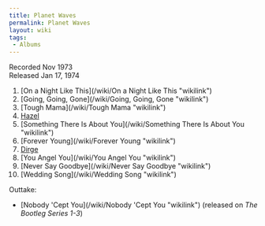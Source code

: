 ```yaml
---
title: Planet Waves
permalink: Planet Waves
layout: wiki
tags:
 - Albums
---
```


Recorded Nov 1973  
Released Jan 17, 1974

1.  [On a Night Like This](/wiki/On a Night Like This "wikilink")
2.  [Going, Going, Gone](/wiki/Going, Going, Gone "wikilink")
3.  [Tough Mama](/wiki/Tough Mama "wikilink")
4.  [Hazel](/wiki/Hazel "wikilink")
5.  [Something There Is About
    You](/wiki/Something There Is About You "wikilink")
6.  [Forever Young](/wiki/Forever Young "wikilink")
7.  [Dirge](/wiki/Dirge "wikilink")
8.  [You Angel You](/wiki/You Angel You "wikilink")
9.  [Never Say Goodbye](/wiki/Never Say Goodbye "wikilink")
10. [Wedding Song](/wiki/Wedding Song "wikilink")

Outtake:

-   [Nobody 'Cept You](/wiki/Nobody 'Cept You "wikilink") (released on <em>The
    Bootleg Series 1-3</em>)

